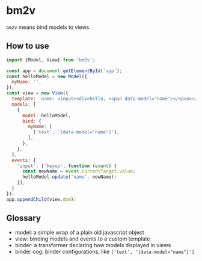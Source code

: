 # bm2v

`bm2v` means bind models to views.

## How to use

```js
import {Model, View} from 'bm2v';

const app = document.getElementById('app');
const helloModel = new Model({
  myName: '',
});
const view = new View({
  template: 'name: <input><div>hello, <span data-model="name"></span></div>',
  models: [
    {
      model: helloModel,
      bind: {
        myName: [
          ['text', '[data-model="name"]'],
        ],
      },
    },
  ],
  events: {
    'input': ['keyup', function (event) {
      const newName = event.currentTarget.value;
      helloModel.update('name', newName);
    }],
  }
});
app.appendChild(view.dom);
```

## Glossary

* model: a simple wrap of a plain old javascript object
* view: binding models and events to a custom template
* binder: a transformer declaring how models displayed in views
* binder cog: binder configurations, like `['text', '[data-model="name"]']`
